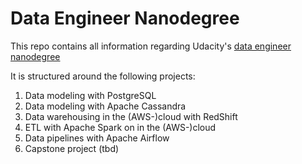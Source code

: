 # Data Engineer Nanodegree
This repo contains all information regarding Udacity's 
[data engineer nanodegree](https://eu.udacity.com/course/data-engineer-nanodegree--nd027)  

It is structured around the following projects:
1. Data modeling with PostgreSQL
2. Data modeling with Apache Cassandra
3. Data warehousing in the (AWS-)cloud with RedShift
4. ETL with Apache Spark on in the (AWS-)cloud
5. Data pipelines with Apache Airflow
6. Capstone project (tbd)